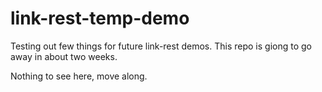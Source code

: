 # link-rest-temp-demo

Testing out few things for future link-rest demos. This repo is giong to go away in about two weeks.

Nothing to see here, move along.
